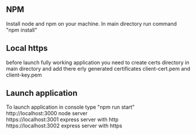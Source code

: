 ## NPM
Install node and npm on your machine.
In main directory run command "npm install"

## Local https
before launch fully working application you need to create certs directory in main directory and add there erly generated certificates client-cert.pem and client-key.pem

## Launch application
To launch application in console type "npm run start"<br />
http://localhost:3000 node server<br />
https://localhost:3001 express server with http<br /> 
https://localhost:3002 express server with https
